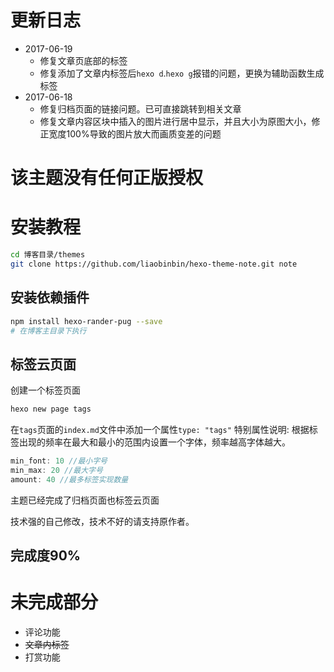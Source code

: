 # 更新日志
- 2017-06-19
    - 修复文章页底部的标签
    - 修复添加了文章内标签后`hexo d`.`hexo g`报错的问题，更换为辅助函数生成标签
- 2017-06-18 
    - 修复归档页面的链接问题。已可直接跳转到相关文章
    - 修复文章内容区块中插入的图片进行居中显示，并且大小为原图大小，修正宽度100%导致的图片放大而画质变差的问题

# 该主题没有任何正版授权

# 安装教程
```bash
cd 博客目录/themes
git clone https://github.com/liaobinbin/hexo-theme-note.git note
```

## 安装依赖插件
```bash
npm install hexo-rander-pug --save 
# 在博客主目录下执行
```
## 标签云页面
创建一个标签页面
```bash
hexo new page tags
```
在`tags`页面的`index.md`文件中添加一个属性`type: "tags"`
特别属性说明: 根据标签出现的频率在最大和最小的范围内设置一个字体，频率越高字体越大。
```js
min_font: 10 //最小字号
min_max: 20 //最大字号
amount: 40 //最多标签实现数量
```
主题已经完成了归档页面也标签云页面

技术强的自己修改，技术不好的请支持原作者。


## 完成度90%

# 未完成部分
- 评论功能
- ~~文章内标签~~
- 打赏功能
